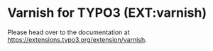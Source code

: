 Varnish for TYPO3 (EXT:varnish)
===============================

Please head over to the documentation at https://extensions.typo3.org/extension/varnish.

